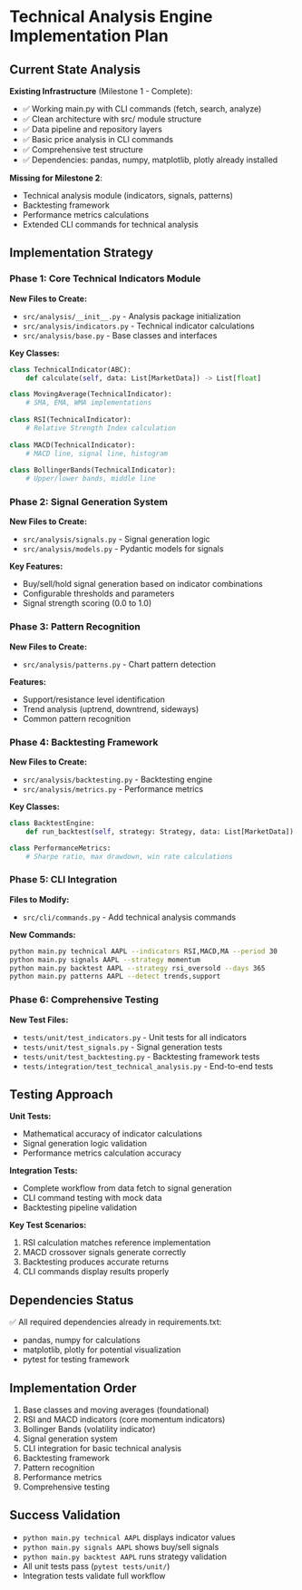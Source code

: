 # Technical Analysis Engine Implementation Plan

## Current State Analysis

**Existing Infrastructure** (Milestone 1 - Complete):
- ✅ Working main.py with CLI commands (fetch, search, analyze)
- ✅ Clean architecture with src/ module structure  
- ✅ Data pipeline and repository layers
- ✅ Basic price analysis in CLI commands
- ✅ Comprehensive test structure
- ✅ Dependencies: pandas, numpy, matplotlib, plotly already installed

**Missing for Milestone 2**:
- Technical analysis module (indicators, signals, patterns)
- Backtesting framework
- Performance metrics calculations
- Extended CLI commands for technical analysis

## Implementation Strategy

### Phase 1: Core Technical Indicators Module
**New Files to Create:**
- `src/analysis/__init__.py` - Analysis package initialization
- `src/analysis/indicators.py` - Technical indicator calculations
- `src/analysis/base.py` - Base classes and interfaces

**Key Classes:**
```python
class TechnicalIndicator(ABC):
    def calculate(self, data: List[MarketData]) -> List[float]

class MovingAverage(TechnicalIndicator):
    # SMA, EMA, WMA implementations
    
class RSI(TechnicalIndicator):
    # Relative Strength Index calculation
    
class MACD(TechnicalIndicator):
    # MACD line, signal line, histogram
    
class BollingerBands(TechnicalIndicator):
    # Upper/lower bands, middle line
```

### Phase 2: Signal Generation System
**New Files to Create:**
- `src/analysis/signals.py` - Signal generation logic
- `src/analysis/models.py` - Pydantic models for signals

**Key Features:**
- Buy/sell/hold signal generation based on indicator combinations
- Configurable thresholds and parameters
- Signal strength scoring (0.0 to 1.0)

### Phase 3: Pattern Recognition
**New Files to Create:**
- `src/analysis/patterns.py` - Chart pattern detection

**Features:**
- Support/resistance level identification
- Trend analysis (uptrend, downtrend, sideways)
- Common pattern recognition

### Phase 4: Backtesting Framework
**New Files to Create:**
- `src/analysis/backtesting.py` - Backtesting engine
- `src/analysis/metrics.py` - Performance metrics

**Key Classes:**
```python
class BacktestEngine:
    def run_backtest(self, strategy: Strategy, data: List[MarketData]) -> BacktestResult

class PerformanceMetrics:
    # Sharpe ratio, max drawdown, win rate calculations
```

### Phase 5: CLI Integration
**Files to Modify:**
- `src/cli/commands.py` - Add technical analysis commands

**New Commands:**
```bash
python main.py technical AAPL --indicators RSI,MACD,MA --period 30
python main.py signals AAPL --strategy momentum
python main.py backtest AAPL --strategy rsi_oversold --days 365
python main.py patterns AAPL --detect trends,support
```

### Phase 6: Comprehensive Testing
**New Test Files:**
- `tests/unit/test_indicators.py` - Unit tests for all indicators
- `tests/unit/test_signals.py` - Signal generation tests
- `tests/unit/test_backtesting.py` - Backtesting framework tests
- `tests/integration/test_technical_analysis.py` - End-to-end tests

## Testing Approach

**Unit Tests:**
- Mathematical accuracy of indicator calculations
- Signal generation logic validation
- Performance metrics calculation accuracy

**Integration Tests:**
- Complete workflow from data fetch to signal generation
- CLI command testing with mock data
- Backtesting pipeline validation

**Key Test Scenarios:**
1. RSI calculation matches reference implementation
2. MACD crossover signals generate correctly
3. Backtesting produces accurate returns
4. CLI commands display results properly

## Dependencies Status
✅ All required dependencies already in requirements.txt:
- pandas, numpy for calculations
- matplotlib, plotly for potential visualization
- pytest for testing framework

## Implementation Order
1. Base classes and moving averages (foundational)
2. RSI and MACD indicators (core momentum indicators)
3. Bollinger Bands (volatility indicator)
4. Signal generation system
5. CLI integration for basic technical analysis
6. Backtesting framework
7. Pattern recognition
8. Performance metrics
9. Comprehensive testing

## Success Validation
- `python main.py technical AAPL` displays indicator values
- `python main.py signals AAPL` shows buy/sell signals
- `python main.py backtest AAPL` runs strategy validation
- All unit tests pass (`pytest tests/unit/`)
- Integration tests validate full workflow